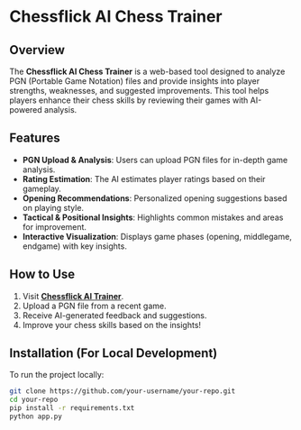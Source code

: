 # Chessflick AI Chess Trainer  

## Overview  
The **Chessflick AI Chess Trainer** is a web-based tool designed to analyze PGN (Portable Game Notation) files and provide insights into player strengths, weaknesses, and suggested improvements. This tool helps players enhance their chess skills by reviewing their games with AI-powered analysis.  

## Features  
- **PGN Upload & Analysis**: Users can upload PGN files for in-depth game analysis.  
- **Rating Estimation**: The AI estimates player ratings based on their gameplay.  
- **Opening Recommendations**: Personalized opening suggestions based on playing style.  
- **Tactical & Positional Insights**: Highlights common mistakes and areas for improvement.  
- **Interactive Visualization**: Displays game phases (opening, middlegame, endgame) with key insights.  

## How to Use  
1. Visit **[Chessflick AI Trainer](your-website-link-here)**.  
2. Upload a PGN file from a recent game.  
3. Receive AI-generated feedback and suggestions.  
4. Improve your chess skills based on the insights!  

## Installation (For Local Development)  
To run the project locally:  
```sh
git clone https://github.com/your-username/your-repo.git
cd your-repo
pip install -r requirements.txt
python app.py
